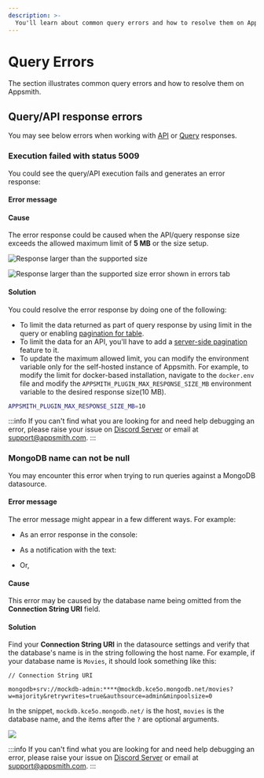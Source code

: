 ```yaml
---
description: >-
  You'll learn about common query errors and how to resolve them on Appsmith.
---
```

# Query Errors
The section illustrates common query errors and how to resolve them on Appsmith.

## Query/API response errors
You may see below errors when working with [API](/core-concepts/connecting-to-data-sources/authentication/connect-to-apis) or [Query](/core-concepts/data-access-and-binding/querying-a-database/) responses.

### Execution failed with status 5009
You could see the query/API execution fails and generates an error response:

<Message
 messageContainerClassName="error"
messageContent="<QUERY_OR_API_NAME> action returned an error response. Response size exceeded the maximum supported size of <SIZE_SPECIFIED_IN_FILE> MB. Please use LIMIT to reduce the amount of data fetched."></Message>

#### Error message
<Message
 messageContainerClassName='error'
messageContent='Response size exceeded the maximum supported size of <SIZE_SPECIFIED_IN_FILE> MB. Please use LIMIT to reduce the amount of data fetched.'></Message>


#### Cause
The error response could be caused when the API/query response size exceeds the allowed maximum limit of **5 MB** or the size setup.

![Response larger than the supported size](/img/Query-errors-response-size-larger-than-5MB.png)

![Response larger than the supported size error shown in errors tab](/img/Query-errors-response-size-larger-than-5MB-errors-tab.png)

#### Solution
You could resolve the error response by doing one of the following:
* To limit the data returned as part of query response by using limit in the query or enabling [pagination for table](/core-concepts/data-access-and-binding/displaying-data-read/display-data-tables#pagination). 
* To limit the data for an API, you'll have to add a [server-side pagination](/core-concepts/data-access-and-binding/displaying-data-read/display-data-tables#pagination) feature to it.
* To update the maximum allowed limit, you can modify the environment variable only for the self-hosted instance of Appsmith. For example, to modify the limit for docker-based installation, navigate to the `docker.env` file and modify the `APPSMITH_PLUGIN_MAX_RESPONSE_SIZE_MB` environment variable to the desired response size(10 MB).

```bash
APPSMITH_PLUGIN_MAX_RESPONSE_SIZE_MB=10
```
:::info
If you can't find what you are looking for and need help debugging an error, please raise your issue on [Discord Server](https://discord.com/invite/rBTTVJp) or email at support@appsmith.com.
:::

### MongoDB name can not be null

You may encounter this error when trying to run queries against a MongoDB datasource.

#### Error message

The error message might appear in a few different ways. For example:

- As an error response in the console:
<Message
 messageContainerClassName="error"
messageContent="{ message: 'name can not be null', type: 'PLUGIN_EXECUTION', subType: undefined }"></Message>

- As a notification with the text:
<Message
 messageContainerClassName="error"
messageContent="Mongo is not correctly configured. Please fix the following and then re-run: [Missing default database name.]"></Message>
  
- Or,
<Message
 messageContainerClassName="error"
messageContent="Missing default database name."></Message>

#### Cause

This error may be caused by the database name being omitted from the **Connection String URI** field.

#### Solution

Find your **Connection String URI** in the datasource settings and verify that the database's name is in the string following the host name. For example, if your database name is `Movies`, it should look something like this:

```
// Connection String URI

mongodb+srv://mockdb-admin:****@mockdb.kce5o.mongodb.net/movies?w=majority&retrywrites=true&authsource=admin&minpoolsize=0
```

In the snippet, `mockdb.kce5o.mongodb.net/` is the host, `movies` is the database name, and the items after the `?` are optional arguments.

![](/img/mongoerr_dbname.png)

:::info
If you can't find what you are looking for and need help debugging an error, please raise your issue on [Discord Server](https://discord.com/invite/rBTTVJp) or email at support@appsmith.com.
:::
